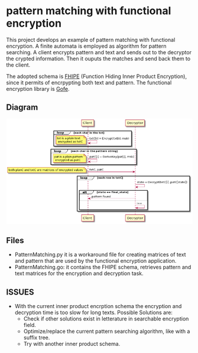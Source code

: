 # pattern matching with functional encryption

This project develops an example of pattern matching with functional encryption. A finite automata is employed as algorithm for pattern searching.
A client encrypts pattern and text and sends out to the decryptor the crypted information. Then it ouputs the matches and send back them to the client.

The adopted schema is [FHIPE](https://eprint.iacr.org/2016/440.pdf) (Function Hiding Inner Product Encryption), since it permits of encrpypting both text and pattern. 
The functional encryption library is [Gofe](https://github.com/fentec-project/gofe).


## Diagram

![](./pattern_matching.png) 

## Files
- PatternMatching.py it is a workaround file for creating matrices of text and pattern that are used by the functional encryption application. 
- PatternMatching.go: it contains the FHIPE schema, retrieves pattern and text matrices for the encryption and decryption task.   

## ISSUES
* With the current inner product encrption schema the encryption and decryption time is too slow for long texts. Possible Solutions are: 
  * Check if other solutions exist in letterature in searchable encryption field. 
  * Optimize/replace the current pattern searching algorithm, like with a suffix tree. 
  * Try with another inner product schema.  


